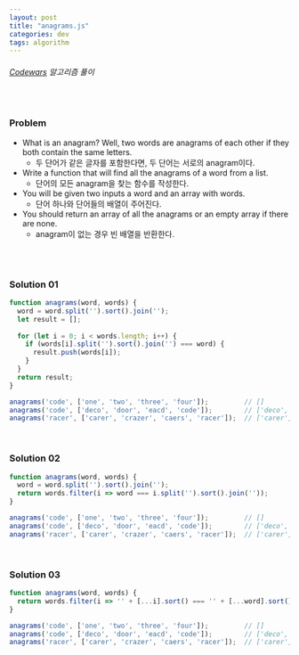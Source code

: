 ```yaml
---
layout: post
title: "anagrams.js"
categories: dev
tags: algorithm
---
```


###### [Codewars](https://www.codewars.com) 알고리즘 풀이

<br>

### Problem

- What is an anagram? Well, two words are anagrams of each other if they both contain the same letters.
  - 두 단어가 같은 글자를 포함한다면, 두 단어는 서로의 anagram이다.
- Write a function that will find all the anagrams of a word from a list.
  - 단어의 모든 anagram을 찾는 함수를 작성한다.
- You will be given two inputs a word and an array with words.
  - 단어 하나와 단어들의 배열이 주어진다.
- You should return an array of all the anagrams or an empty array if there are none.
  - anagram이 없는 경우 빈 배열을 반환한다.

<br>

<br>

### Solution 01

```js
function anagrams(word, words) {
  word = word.split('').sort().join('');
  let result = [];
  
  for (let i = 0; i < words.length; i++) {
    if (words[i].split('').sort().join('') === word) {
      result.push(words[i]);
    }
  }
  return result;
}

anagrams('code', ['one', 'two', 'three', 'four']);         // []
anagrams('code', ['deco', 'door', 'eacd', 'code']);        // ['deco', 'code']
anagrams('racer', ['carer', 'crazer', 'caers', 'racer']);  // ['carer', 'racer']
```

<br>

### Solution 02

```js
function anagrams(word, words) {
  word = word.split('').sort().join('');
  return words.filter(i => word === i.split('').sort().join(''));
}

anagrams('code', ['one', 'two', 'three', 'four']);         // []
anagrams('code', ['deco', 'door', 'eacd', 'code']);        // ['deco', 'code']
anagrams('racer', ['carer', 'crazer', 'caers', 'racer']);  // ['carer', 'racer']
```

<br>

### Solution 03

```js
function anagrams(word, words) {
  return words.filter(i => '' + [...i].sort() === '' + [...word].sort());
}

anagrams('code', ['one', 'two', 'three', 'four']);         // []
anagrams('code', ['deco', 'door', 'eacd', 'code']);        // ['deco', 'code']
anagrams('racer', ['carer', 'crazer', 'caers', 'racer']);  // ['carer', 'racer']
```

<br>

<br>